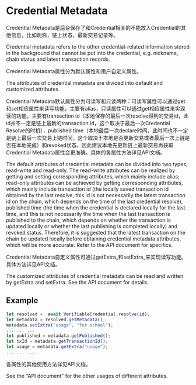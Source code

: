 # Credential Metadata

Credential Metadata是后台保存了和Credential相关的不能放入Credential的其他信息，比如昵称，链上状态，最新交易记录等。

Credential metadata refers to the other credential-related information stored in the background that cannot be put into the credential, e.g. nickname, chain status and latest transaction records.

Credential Metadata属性分为默认属性和用户自定义属性。

The attributes of credential metadata are divided into default and customized attributes.

Credential Metadata默认属性分为可读写和只读两种：可读写属性可以通过get和set相应属性来读写功能，主要有alias，只读属性可以通过get相应属性来实现读的功能，主要有transaction id（本地保存的最后一次resolve得到的交易id，此id并不一定是链上最新的transaction id，这个取决于最后一次Credential Resolve的时机），published time（本地最后一次declare时间，此时间也不一定是链上最后一次交易上链时间，这个取决于本地是否更新交易或者最后一次上链是否在本地完成）和revoked状态。因此建议本地先更新链上最新交易再获取Credential Metadata属性会更准确。具体的各属性方法详见API文档。

The default attributes of credential metadata can be divided into two types, read-write and read-only. The read-write attributes can be realized by getting and setting corresponding attributes, which mainly include alias; read-only attributes can be achieved by getting corresponding attributes, which mainly include transaction id (the locally saved transaction id obtained by the last resolve, this id is not necessarily the latest transaction id on the chain, which depends on the time of the last credential resolve), published time (the time when the credential is declared locally for the last time, and this is not necessarily the time when the last transaction is published to the chain, which depends on whether the transaction is updated locally or whether the last publishing is completed locally) and revoked status. Therefore, it is suggested that the latest transaction on the chain be updated locally before obtaining credential metadata attributes, which will be more accurate. Refer to the API document for specifics.

Credential Metadata自定义属性可通过getExtra_和setExtra_来实现读写功能。具体方法详见API文档。

The customized attributes of credential metadata can be read and written by getExtra and setExtra. See the API document for details.

## Example

```typescript
let resolved =  await VerifiableCredential.resolve(id);
let metadata = resolved.getMetadata();
metadata.setExtra("usage", "for school");
... ... ...
let published = metadata.getPublished();
let txId = metadata.getTransactionId();
let usage = metadata.getExtra("usage");
... ... ...
```

各属性的其他使用方法详见API文档。

See the “API document” for the other usages of different attributes.
